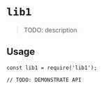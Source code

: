 # `lib1`

> TODO: description

## Usage

```
const lib1 = require('lib1');

// TODO: DEMONSTRATE API
```
